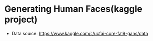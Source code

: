 # Generating Human Faces(kaggle project)

* Data source: https://www.kaggle.com/c/ucfai-core-fa19-gans/data
